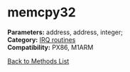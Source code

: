 # memcpy32

**Parameters:** address, address, integer;  
**Category:** [IRQ routines](../categories/irq_routines.md)  
**Compatibility:** PX86, M1ARM  


[Back to Methods List](../../SUMMARY.md)
